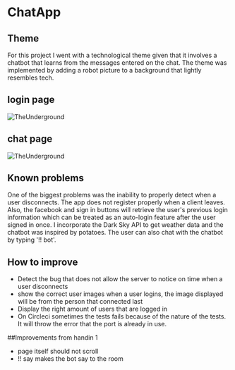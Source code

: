 # ChatApp

## Theme
For this project I went with a technological theme given that it involves a chatbot that learns from the messages entered on the chat.
The theme was implemented by adding a robot picture to a background that lightly resembles tech.

## login page
![TheUnderground](http://res.cloudinary.com/djdt5maoi/image/upload/c_scale,w_700/v1490166905/webchat_login_screen_g9di0d.png)

## chat page
![TheUnderground](http://res.cloudinary.com/djdt5maoi/image/upload/c_scale,w_700/v1490166902/webchat_chat_screen_gqwzco.png)

## Known problems
One of the biggest problems was the inability to properly detect when a user disconnects. The app does not register properly when a client leaves.
Also, the facebook and sign in buttons will retrieve the user's previous login information which can be treated as an auto-login feature after the user signed in once. I incorporate the Dark Sky API to get weather data and the chatbot was inspired by potatoes. The user can also chat with the chatbot by typing '!! bot'.

## How to improve
* Detect the bug that does not allow the server to notice on time when a user disconnects
* show the correct user images when a user logins, the image displayed will be from the person that connected last
* Display the right amount of users that are logged in
* On Circleci sometimes the tests fails because of the nature of the tests. It will throw the error that the port is already in use.

##Improvements from handin 1
* page itself should not scroll
* !! say <something> makes the bot say <something> to the room

